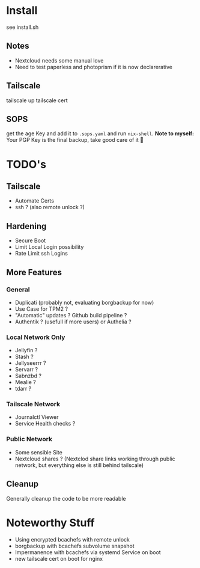 # Install
see install.sh

## Notes
- Nextcloud needs some manual love
- Need to test paperless and photoprism if it is now declarerative

## Tailscale
tailscale up
tailscale cert <domain-name>

## SOPS
get the age Key and add it to ```.sops.yaml```
and run ```nix-shell```. **Note to myself:** Your PGP Key is the final backup, take good care of it 🙂

# TODO's

## Tailscale
- Automate Certs
- ssh ? (also remote unlock ?)

## Hardening
- Secure Boot
- Limit Local Login possibility
- Rate Limit ssh Logins

## More Features
### General
- Duplicati (probably not, evaluating borgbackup for now)
- Use Case for TPM2 ?
- "Automatic" updates ? Github build pipeline ?
- Authentik ? (usefull if more users) or Authelia ?
### Local Network Only
- Jellyfin ?
- Stash ?
- Jellyseerrr ?
- Servarr ?
- Sabnzbd ?
- Mealie ?
- tdarr ?

### Tailscale Network
- Journalctl Viewer
- Service Health checks ?

### Public Network
- Some sensible Site
- Nextcloud shares ? (Nextclod share links working through public network, but everything else is still behind tailscale)

## Cleanup
Generally cleanup the code to be more readable

# Noteworthy Stuff
- Using encrypted bcachefs with remote unlock
- borgbackup with bcachefs subvolume snapshot
- Impermanence with bcachefs via systemd Service on boot
- new tailscale cert on boot for nginx